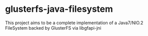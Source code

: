 # glusterfs-java-filesystem

This project aims to be a complete implementation of a Java7/NIO.2 FileSystem backed by GlusterFS via libgfapi-jni